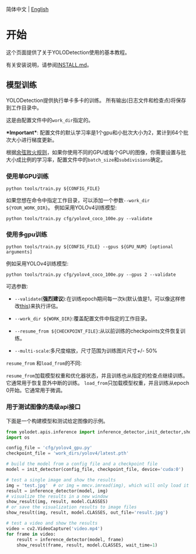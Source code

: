 简体中文 | [English](GETTING_STARTED.md)
# 开始

这个页面提供了关于YOLODetection使用的基本教程。

有关安装说明，请参阅[INSTALL.md](INSTALL_cn.md)。


## 模型训练

YOLODetection提供执行单卡多卡的训练。
所有输出(日志文件和检查点)将保存到工作目录中。

这是由配置文件中的`work_dir`指定的。

**\*Important\***: 配置文件的默认学习率是1个gpu和小批次大小为2，累计到64个批次大小进行梯度更新。

根据[余弦败火规则](https://arxiv.org/abs/1706.02677)，如果你使用不同的GPU或每个GPU的图像，你需要设置与批大小成比例的学习率，配置文件中的`batch_size`和`subdivisions`确定。

### 使用单GPU训练
```shell
python tools/train.py ${CONFIG_FILE}
```
如果您想在命令中指定工作目录，可以添加一个参数`--work_dir ${YOUR_WORK_DIR}`。
例如采用YOLOv4训练模型:
```shell
python tools/train.py cfg/yolov4_coco_100e.py --validate
```

### 使用多gpu训练

```shell
python tools/train.py ${CONFIG_FILE} --gpus ${GPU_NUM} [optional arguments]
```
例如采用YOLOv4训练模型:
```shell
python tools/train.py cfg/yolov4_coco_100e.py --gpus 2 --validate
```

可选参数:

- `--validate`(**强烈建议**):在训练epoch期间每一次k(默认值是1，可以像这样修改[this](../cfg/yolov4_coco_gpu.py#L138))来执行评估。

- `--work_dir ${WORK_DIR}`:覆盖配置文件中指定的工作目录。

- `--resume_from ${CHECKPOINT_FILE}`:从以前训练的checkpoints文件恢复训练。
- `--multi-scale`:多尺度缩放，尺寸范围为训练图片尺寸+/- 50%

`resume_from` 和`load_from`的不同:

`resume_from`加载模型权重和优化器状态，并且训练也从指定的检查点继续训练。它通常用于恢复意外中断的训练。
`load_from`只加载模型权重，并且训练从epoch 0开始。它通常用于微调。

### 用于测试图像的高级api接口

下面是一个构建模型和测试给定图像的示例。

```python
from yolodet.apis.inference import inference_detector,init_detector,show_result  
import os

config_file = 'cfg/yolov4_gpu.py'
checkpoint_file = 'work_dirs/yolov4/latest.pth'

# build the model from a config file and a checkpoint file
model = init_detector(config_file, checkpoint_file, device='cuda:0')

# test a single image and show the results
img = 'test.jpg'  # or img = mmcv.imread(img), which will only load it once
result = inference_detector(model, img)
# visualize the results in a new window
show_result(img, result, model.CLASSES)
# or save the visualization results to image files
show_result(img, result, model.CLASSES, out_file='result.jpg')

# test a video and show the results
video = cv2.VideoCapture('video.mp4')
for frame in video:
    result = inference_detector(model, frame)
    show_result(frame, result, model.CLASSES, wait_time=1)
```

